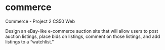 # commerce
Commerce - Project 2 CS50 Web

Design an eBay-like e-commerce auction site that will allow users to post auction listings, place bids on listings, comment on those listings, and add listings to a “watchlist.”
